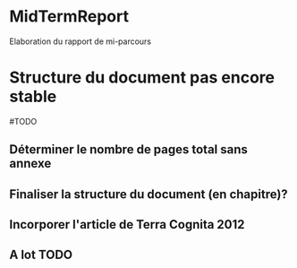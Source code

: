 MidTermReport
=============

Elaboration du rapport de mi-parcours

# Structure du document pas encore stable

#TODO
## Déterminer le nombre de pages total sans annexe
## Finaliser la structure du document (en chapitre)?
## Incorporer l'article de Terra Cognita 2012
## A lot TODO